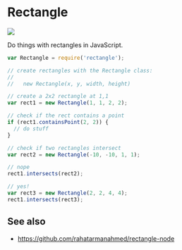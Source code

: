 # Rectangle

<img src="https://travis-ci.org/robballou/rectangle.svg?branch=master" />

Do things with rectangles in JavaScript.



```javascript
var Rectangle = require('rectangle');

// create rectangles with the Rectangle class:
//
//   new Rectangle(x, y, width, height)

// create a 2x2 rectangle at 1,1
var rect1 = new Rectangle(1, 1, 2, 2);

// check if the rect contains a point
if (rect1.containsPoint(2, 2)) {
  // do stuff
}

// check if two rectangles intersect
var rect2 = new Rectangle(-10, -10, 1, 1);

// nope
rect1.intersects(rect2);

// yes!
var rect3 = new Rectangle(2, 2, 4, 4);
rect1.intersects(rect3);
```

## See also

* https://github.com/rahatarmanahmed/rectangle-node
